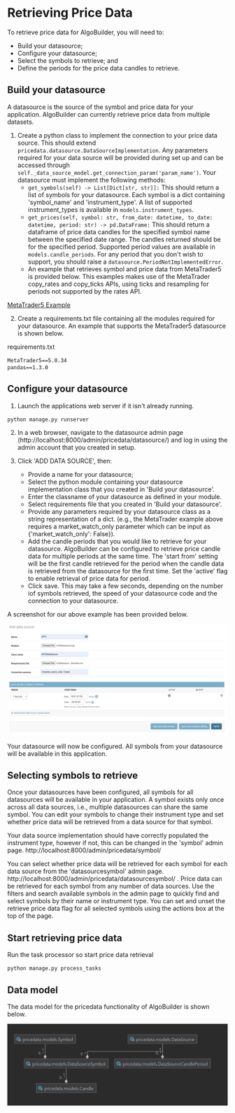 # Retrieving Price Data
To retrieve price data for AlgoBuilder, you will need to:
* Build your datasource; 
* Configure your datasource;
* Select the symbols to retrieve; and
* Define the periods for the price data candles to retrieve.

## Build your datasource
A datasource is the source of the symbol and price data for your application. AlgoBuilder can currently retrieve price data from  multiple datasets.

1) Create a python class to implement the connection to your price data source. This should extend ```pricedata.datasource.DataSourceImplementation```. Any parameters required for your data source will be provided during set up and can be accessed through ```self._data_source_model.get_connection_param('param_name')```. Your datasource must implement the following methods:
   * ```get_symbols(self) -> List[Dict[str, str]]:``` This should return a list of symbols for your datasource. Each symbol is a dict containing 'symbol_name' and 'instrument_type'. A list of supported instrument_types is available in ```models.instrument_types```.
   * ```get_prices(self, symbol: str, from_date: datetime, to_date: datetime, period: str) -> pd.DataFrame:``` This should return a dataframe of price data candles for the specified symbol name between the specified date range. The candles returned should be for the specified period. Supported period values are available in ```models.candle_periods```. For any period that you don't wish to support, you should raise a ```datasource.PeriodNotImplementedError```. 
   *  An example that retrieves symbol and price data from MetaTrader5 is provided below. This examples makes use of the MetaTrader copy_rates and copy_ticks APIs, using ticks and resampling for periods not supported by the rates API.

[MetaTrader5 Example](README/examples/mt5datasource.py)


2) Create a requirements.txt file containing all the modules required for your datasource. An example that supports the MetaTrader5 datasource is shown below.

requirements.txt
```text
MetaTrader5==5.0.34
pandas==1.3.0
```

## Configure your datasource
1) Launch the applications web server if it isn't already running.
```shell
python manage.py runserver
```

2) In a web browser, navigate to the datasource admin page (http://localhost:8000/admin/pricedata/datasource/) and log in using the admin account that you created in setup.

3) Click 'ADD DATA SOURCE', then:
   * Provide a name for your datasource; 
   * Select the python module containing your datasource implementation class that you created in 'Build your datasource'.
   * Enter the classname of your datasource as defined in your module.
   * Select requirements file that you created in 'Build your datasource'.
   * Provide any parameters required by your datasource class as a string representation of a dict. (e.g., the MetaTrader example above requires a market_watch_only parameter which can be input as {'market_watch_only': False}).
   * Add the candle periods that you would like to retrieve for your datasource. AlgoBuilder can be configured to retrieve price candle data for multiple periods at the same time. The 'start from' setting will be the first candle retrieved for the period when the candle data is retrieved from the datasource for the first time. Set the 'active' flag to enable retrieval of price data for period.
   * Click save. This may take a few seconds, depending on the number iof symbols retrieved, the speed of your datasource code and the connection to your datasource. 
   
A screenshot for our above example has been provided below.
     
![Add datasource screenshot](README/images/screenshot_add_datasource.png)
    
Your datasource will now be configured. All symbols from your datasource will be available in this application.

## Selecting symbols to retrieve
Once your datasources have been configured, all symbols for all datasources will be available in your application. A symbol exists only once across all data sources, i.e., multiple datasources can share the same symbol. You can edit your symbols to change their instrument type and set whether price data will be retrieved from a data source for that symbol.

Your data source implementation should have correctly populated the instrument type, however if not, this can be changed in the 'symbol' admin page. http://localhost:8000/admin/pricedata/symbol/

You can select whether price data will be retrieved for each symbol for each data source from the 'datasourcesymbol' admin page. http://localhost:8000/admin/pricedata/datasourcesymbol/ . Price data can be retrieved for each symbol from any number of data sources. Use the filters and search available symbols in the admin page to quickly find and select symbols by their name or instrument type. You can set and unset the retrieve price data flag for all selected symbols using the actions box at the top of the page.

## Start retrieving price data
Run the task processor so start price data retrieval
```shell
python manage.py process_tasks
```

## Data model
The data model for the pricedata functionality of AlgoBuilder is shown below.

![pricedata data model](README/images/datamodel.png)